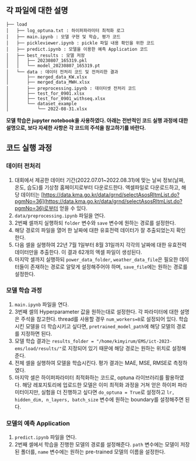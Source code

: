 ## 각 파일에 대한 설명

```
├── load
│   ├── log_optuna.txt : 하이퍼파라미터 최적화 로그
│   ├── main.ipynb : 모델 구현 및 학습, 평가 코드
│   ├── pickleviewer.ipynb : pickle 파일 내용 확인을 위한 코드
│   ├── predict.ipynb : 모델을 이용한 예측 Application 코드
│   ├── best_results : 모델 저장
│   │   ├── 20230807_165319.pkl
│   │   └── model_20230807_165319.pt
│   └── data : 데이터 전처리 코드 및 전처리한 결과
│       ├── merged_data_KW.xlsx
│       ├── merged_data_MWH.xlsx
│       ├── preprocessing.ipynb : 데이터셋 전처리 코드
│       ├── test_for_0901.xlsx
│       ├── test_for_0901_withseq.xlsx
│       └── dataset_example
│           └── 2022-08-31.xlsx
```

**모델 학습은 jupyter notebook을 사용하였다. 아래는 전반적인 코드 실행 과정에 대한 설명으로, 보다 자세한 사항은 각 코드의 주석을 참고하기를 바란다.**

## 코드 실행 과정

### 데이터 전처리

1. 대회에서 제공한 데이터 기간(2022.07.01~2022.08.31)에 맞는 날씨 정보(날짜, 온도, 습도)를 기상청 홈페이지로부터 다운로드한다. 엑셀파일로 다운로드하고, 해당 데이터는 [https://data.kma.go.kr/data/grnd/selectAsosRltmList.do?pgmNo=36](https://data.kma.go.kr/data/grnd/selectAsosRltmList.do?pgmNo=36)로부터 얻을 수 있다.
2. `data/preprocessing.ipynb` 파일을 연다.
3. 2번째 셀까지 실행하되 `folder` 변수와 `save` 변수에 원하는 경로를 설정한다.
4. 해당 경로의 파일을 열어 한 날짜에 대한 유효전력 데이터가 잘 추출되었는지 확인한다.
5. 다음 셀을 실행하여 22년 7월 1일부터 8월 31일까지 각각의 날짜에 대한 유효전력 데이터만을 추출한다. 이 결과 62개의 엑셀 파일이 생성된다.
6. 마지막 셀까지 실행하되 `power_data_folder`, `weather_data_file`은 필요한 데이터들이 존재하는 경로로 알맞게 설정해주어야 하며, `save_file`에는 원하는 경로를 설정한다.

### 모델 학습 과정

1. `main.ipynb` 파일을 연다.
2. 3번째 셀의 Hyperparameter 값을 원하는대로 설정한다. 각 파라미터에 대한 설명은 주석을 참고한다. thread를 사용할 경우 `num_workers=8`로 설정되어 있다. 학습시킨 모델을 더 학습시키고 싶다면, `pretrained_model_path`에 해당 모델의 경로를 지정하면 된다.
3. 모델 학습 결과는 `results_folder = "/home/kimyirum/EMS/ict-2023-ems/load/results/"`로 지정되어 있기 때문에 해당 경로는 원하는 위치로 설정해준다.
4. 전체 셀을 실행하여 모델을 학습시킨다. 평가 결과는 MAE, MSE, RMSE로 측정하였다.
5. 마지막 셀은 하이퍼파라미터 최적화하는 코드로, optuna 라이브러리를 활용하였다. 해당 레포지토리에 업로드한 모델은 이미 최적화 과정을 거쳐 얻은 하이퍼 파라미터이지만, 실험을 더 진행하고 싶다면 `do_optuna = True`로 설정하고 `lr, hidden_dim, n_layers, batch_size` 변수에 원하는 boundary를 설정해주면 된다.

### 모델의 예측 Application

1. `predict.ipynb` 파일을 연다.
2. 2번째 셀에서 학습을 진행한 모델의 경로를 설정해준다. `path` 변수에는 모델이 저장된 폴더를, `name` 변수에는 원하는 pre-trained 모델의 이름을 설정한다.
